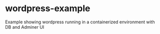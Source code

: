 # wordpress-example
Example showing wordpress running in a containerized environment with DB and Adminer UI
